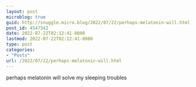 ```yaml
---
layout: post
microblog: true
guid: http://snuggle.micro.blog/2022/07/22/perhaps-melatonin-will.html
post_id: 4547342
date: 2022-07-22T02:12:41-0000
lastmod: 2022-07-22T02:12:41-0000
type: post
categories:
- "Posts"
url: /2022/07/22/perhaps-melatonin-will.html
---
```

<p>perhaps melatonin will solve my sleeping troubles</p>
